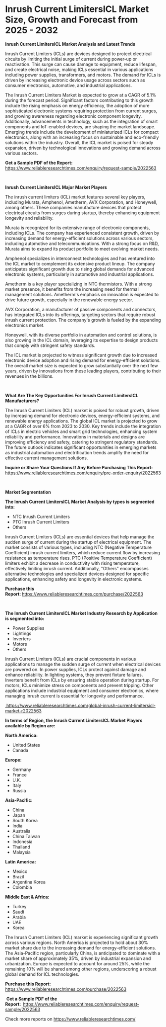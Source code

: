 <p><h1>Inrush Current LimitersICL Market Size, Growth and Forecast from 2025 - 2032</h1></p><p><strong>Inrush Current LimitersICL Market Analysis and Latest Trends</strong></p>
<p><p>Inrush Current Limiters (ICLs) are devices designed to protect electrical circuits by limiting the initial surge of current during power-up or reactivation. This surge can cause damage to equipment, reduce lifespan, and create electrical noise, making ICLs essential in various applications including power supplies, transformers, and motors. The demand for ICLs is driven by increasing electronic device usage across sectors such as consumer electronics, automotive, and industrial applications.</p><p>The Inrush Current Limiters Market is expected to grow at a CAGR of 5.1% during the forecast period. Significant factors contributing to this growth include the rising emphasis on energy efficiency, the adoption of more sophisticated electronic systems requiring protection from current surges, and growing awareness regarding electronic component longevity. Additionally, advancements in technology, such as the integration of smart components and IoT-enabled devices, are shaping the market landscape. Emerging trends include the development of miniaturized ICLs for compact electronics, along with an increasing focus on sustainable and eco-friendly solutions within the industry. Overall, the ICL market is poised for steady expansion, driven by technological innovations and growing demand across various sectors.</p></p>
<p><strong>Get a Sample PDF of the Report:&nbsp;</strong> <a href="https://www.reliableresearchtimes.com/enquiry/request-sample/2022563?utm_campaign=2779&utm_medium=2&utm_source=Github&utm_content=ia&utm_term=29032025&utm_id=inrush-current-limitersicl">https://www.reliableresearchtimes.com/enquiry/request-sample/2022563</a></p>
<p>&nbsp;</p>
<p><strong>Inrush Current LimitersICL Major Market Players</strong></p>
<p><p>The inrush current limiters (ICL) market features several key players, including Murata, Amphenol, Ametherm, AVX Corporation, and Honeywell, among others. These companies manufacture devices that protect electrical circuits from surges during startup, thereby enhancing equipment longevity and reliability.</p><p>Murata is recognized for its extensive range of electronic components, including ICLs. The company has experienced consistent growth, driven by increasing demand for energy-efficient solutions across various sectors, including automotive and telecommunications. With a strong focus on R&D, Murata aims to expand its product portfolio to meet evolving market needs.</p><p>Amphenol specializes in interconnect technologies and has ventured into the ICL market to complement its extensive product lineup. The company anticipates significant growth due to rising global demands for advanced electronic systems, particularly in automotive and industrial applications.</p><p>Ametherm is a key player specializing in NTC thermistors. With a strong market presence, it benefits from the increasing need for thermal management solutions. Ametherm's emphasis on innovation is expected to drive future growth, especially in the renewable energy sector.</p><p>AVX Corporation, a manufacturer of passive components and connectors, has integrated ICLs into its offerings, targeting sectors that require robust inrush current protection. The company's growth is fueled by the expanding electronics market.</p><p>Honeywell, with its diverse portfolio in automation and control solutions, is also growing in the ICL domain, leveraging its expertise to design products that comply with stringent safety standards.</p><p>The ICL market is projected to witness significant growth due to increased electronic device adoption and rising demand for energy-efficient solutions. The overall market size is expected to grow substantially over the next few years, driven by innovations from these leading players, contributing to their revenues in the billions.</p></p>
<p>&nbsp;</p>
<p><strong>What Are The Key Opportunities For Inrush Current LimitersICL Manufacturers?</strong></p>
<p><p>The Inrush Current Limiters (ICL) market is poised for robust growth, driven by increasing demand for electronic devices, energy-efficient systems, and renewable energy applications. The global ICL market is projected to grow at a CAGR of over 6% from 2023 to 2030. Key trends include the integration of ICLs in electric vehicles and smart grid technologies, enhancing system reliability and performance. Innovations in materials and designs are improving efficiency and safety, catering to stringent regulatory standards. The future outlook indicates significant opportunities in emerging markets as industrial automation and electrification trends amplify the need for effective current management solutions.</p></p>
<p><strong>Inquire or Share Your Questions If Any Before Purchasing This Report:</strong> <a href="https://www.reliableresearchtimes.com/enquiry/pre-order-enquiry/2022563?utm_campaign=2779&utm_medium=2&utm_source=Github&utm_content=ia&utm_term=29032025&utm_id=inrush-current-limitersicl">https://www.reliableresearchtimes.com/enquiry/pre-order-enquiry/2022563</a></p>
<p>&nbsp;</p>
<p><strong>Market Segmentation</strong></p>
<p><strong>The Inrush Current LimitersICL Market Analysis by types is segmented into:</strong></p>
<p><ul><li>NTC Inrush Current Limiters</li><li>PTC Inrush Current Limiters</li><li>Others</li></ul></p>
<p><p>Inrush Current Limiters (ICLs) are essential devices that help manage the sudden surge of current during the startup of electrical equipment. The market consists of various types, including NTC (Negative Temperature Coefficient) inrush current limiters, which reduce current flow by increasing resistance as temperature rises. PTC (Positive Temperature Coefficient) limiters exhibit a decrease in conductivity with rising temperature, effectively limiting inrush current. Additionally, "Others" encompasses alternative technologies and specialized devices designed for specific applications, enhancing safety and longevity in electronic systems.</p></p>
<p><strong>Purchase this Report:&nbsp;</strong><a href="https://www.reliableresearchtimes.com/purchase/2022563?utm_campaign=2779&utm_medium=2&utm_source=Github&utm_content=ia&utm_term=29032025&utm_id=inrush-current-limitersicl">https://www.reliableresearchtimes.com/purchase/2022563</a></p>
<p>&nbsp;</p>
<p><strong>The Inrush Current LimitersICL Market Industry Research by Application is segmented into:</strong></p>
<p><ul><li>Power Supplies</li><li>Lightings</li><li>Inverters</li><li>Motors</li><li>Others</li></ul></p>
<p><p>Inrush Current Limiters (ICLs) are crucial components in various applications to manage the sudden surge of current when electrical devices are powered on. In power supplies, ICLs protect against damage and enhance reliability. In lighting systems, they prevent fixture failures. Inverters benefit from ICLs by ensuring stable operation during startup. For motors, ICLs minimize stress on components and prevent tripping. Other applications include industrial equipment and consumer electronics, where managing inrush current is essential for longevity and performance.</p></p>
<p><a href="https://www.reliableresearchtimes.com/global-inrush-current-limitersicl-market-r2022563?utm_campaign=2779&utm_medium=2&utm_source=Github&utm_content=ia&utm_term=29032025&utm_id=inrush-current-limitersicl">&nbsp;https://www.reliableresearchtimes.com/global-inrush-current-limitersicl-market-r2022563</a></p>
<p><strong>In terms of Region, the Inrush Current LimitersICL Market Players available by Region are:</strong></p>
<p>
    <p> <strong> North America: </strong>
        <ul>
            <li>United States</li>
            <li>Canada</li>
        </ul>
        </p> 
    <p> <strong> Europe: </strong>
        <ul>
            <li>Germany</li>
            <li>France</li>
            <li>U.K.</li>
            <li>Italy</li>
            <li>Russia</li>
        </ul>
        </p> 
    <p> <strong> Asia-Pacific: </strong>
        <ul>
            <li>China</li>
            <li>Japan</li>
            <li>South Korea</li>
            <li>India</li>
            <li>Australia</li>
            <li>China Taiwan</li>
            <li>Indonesia</li>
            <li>Thailand</li>
            <li>Malaysia</li>
        </ul>
        </p> 
    <p> <strong> Latin America: </strong>
        <ul>
            <li>Mexico</li>
            <li>Brazil</li>
            <li>Argentina Korea</li>
            <li>Colombia</li>
        </ul>
        </p> 
    <p> <strong> Middle East & Africa: </strong>
        <ul>
            <li>Turkey</li>
            <li>Saudi</li>
            <li>Arabia</li>
            <li>UAE</li>
            <li>Korea</li>
        </ul>
    </p>
    </p>
<p><p>The Inrush Current Limiters (ICL) market is experiencing significant growth across various regions. North America is projected to hold about 30% market share due to the increasing demand for energy-efficient solutions. The Asia-Pacific region, particularly China, is anticipated to dominate with a market share of approximately 35%, driven by industrial expansion and urbanization. Europe is expected to account for around 25%, while the remaining 10% will be shared among other regions, underscoring a robust global demand for ICL technologies.</p></p>
<p><strong>Purchase this Report: </strong><a href="https://www.reliableresearchtimes.com/purchase/2022563?utm_campaign=2779&utm_medium=2&utm_source=Github&utm_content=ia&utm_term=29032025&utm_id=inrush-current-limitersicl">https://www.reliableresearchtimes.com/purchase/2022563</a></p>
<p>&nbsp;<strong>Get a Sample PDF of the Report:&nbsp;&nbsp;</strong><a href="https://www.reliableresearchtimes.com/enquiry/request-sample/2022563?utm_campaign=2779&utm_medium=2&utm_source=Github&utm_content=ia&utm_term=29032025&utm_id=inrush-current-limitersicl">https://www.reliableresearchtimes.com/enquiry/request-sample/2022563</a></p>
<p><strong></strong></p>
<p>Check more reports on <a href="https://www.reliableresearchtimes.com/?utm_campaign=2779&utm_medium=2&utm_source=Github&utm_content=ia&utm_term=29032025&utm_id=inrush-current-limitersicl">https://www.reliableresearchtimes.com/</a></p>